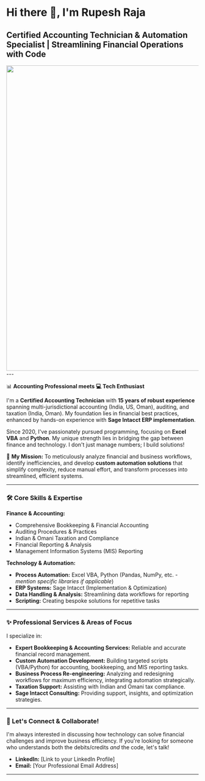 # Hi there 👋, I'm Rupesh Raja

## Certified Accounting Technician & Automation Specialist | Streamlining Financial Operations with Code

<img src="[Optional: Link to a professional banner image or logo]" width="800"/> ---

📊 **Accounting Professional meets 💻 Tech Enthusiast**

I'm a **Certified Accounting Technician** with **15 years of robust experience** spanning multi-jurisdictional accounting (India, US, Oman), auditing, and taxation (India, Oman). My foundation lies in financial best practices, enhanced by hands-on experience with **Sage Intacct ERP implementation**.

Since 2020, I've passionately pursued programming, focusing on **Excel VBA** and **Python**. My unique strength lies in bridging the gap between finance and technology. I don't just manage numbers; I build solutions!

🚀 **My Mission:** To meticulously analyze financial and business workflows, identify inefficiencies, and develop **custom automation solutions** that simplify complexity, reduce manual effort, and transform processes into streamlined, efficient systems.

---

### 🛠️ Core Skills & Expertise

**Finance & Accounting:**
* Comprehensive Bookkeeping & Financial Accounting
* Auditing Procedures & Practices
* Indian & Omani Taxation and Compliance
* Financial Reporting & Analysis
* Management Information Systems (MIS) Reporting

**Technology & Automation:**
* **Process Automation:** Excel VBA, Python (Pandas, NumPy, etc. - *mention specific libraries if applicable*)
* **ERP Systems:** Sage Intacct (Implementation & Optimization)
* **Data Handling & Analysis:** Streamlining data workflows for reporting
* **Scripting:** Creating bespoke solutions for repetitive tasks

---

### ✨ Professional Services & Areas of Focus

I specialize in:

* **Expert Bookkeeping & Accounting Services:** Reliable and accurate financial record management.
* **Custom Automation Development:** Building targeted scripts (VBA/Python) for accounting, bookkeeping, and MIS reporting tasks.
* **Business Process Re-engineering:** Analyzing and redesigning workflows for maximum efficiency, integrating automation strategically.
* **Taxation Support:** Assisting with Indian and Omani tax compliance.
* **Sage Intacct Consulting:** Providing support, insights, and optimization strategies.

---

### 🌱 Let's Connect & Collaborate!

I'm always interested in discussing how technology can solve financial challenges and improve business efficiency. If you're looking for someone who understands both the debits/credits *and* the code, let's talk!

* **LinkedIn:** [Link to your LinkedIn Profile]
* **Email:** [Your Professional Email Address]

---